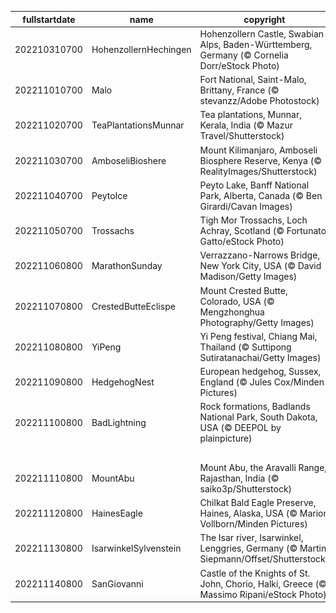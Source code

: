 |fullstartdate|name|copyright|title|image|
|--|--|--|--|--|
202210310700|HohenzollernHechingen|Hohenzollern Castle, Swabian Alps, Baden-Württemberg, Germany (© Cornelia Dorr/eStock Photo)|Info|![](/en-AU/2022/11/202210310700HohenzollernHechingen.jpg)|
202211010700|Malo|Fort National, Saint-Malo, Brittany, France (© stevanzz/Adobe Photostock)|Info|![](/en-AU/2022/11/202211010700Malo.jpg)|
202211020700|TeaPlantationsMunnar|Tea plantations, Munnar, Kerala, India (© Mazur Travel/Shutterstock)|Info|![](/en-AU/2022/11/202211020700TeaPlantationsMunnar.jpg)|
202211030700|AmboseliBioshere|Mount Kilimanjaro, Amboseli Biosphere Reserve, Kenya (© RealityImages/Shutterstock)|Info|![](/en-AU/2022/11/202211030700AmboseliBioshere.jpg)|
202211040700|PeytoIce|Peyto Lake, Banff National Park, Alberta, Canada (© Ben Girardi/Cavan Images)|Info|![](/en-AU/2022/11/202211040700PeytoIce.jpg)|
202211050700|Trossachs|Tigh Mor Trossachs, Loch Achray, Scotland (© Fortunato Gatto/eStock Photo)|Info|![](/en-AU/2022/11/202211050700Trossachs.jpg)|
202211060800|MarathonSunday|Verrazzano-Narrows Bridge, New York City, USA (© David Madison/Getty Images)|Info|![](/en-AU/2022/11/202211060800MarathonSunday.jpg)|
202211070800|CrestedButteEclispe|Mount Crested Butte, Colorado, USA (© Mengzhonghua Photography/Getty Images)|Info|![](/en-AU/2022/11/202211070800CrestedButteEclispe.jpg)|
202211080800|YiPeng|Yi Peng festival, Chiang Mai, Thailand (© Suttipong Sutiratanachai/Getty Images)|Info|![](/en-AU/2022/11/202211080800YiPeng.jpg)|
202211090800|HedgehogNest|European hedgehog, Sussex, England (© Jules Cox/Minden Pictures)|Info|![](/en-AU/2022/11/202211090800HedgehogNest.jpg)|
202211100800|BadLightning|Rock formations, Badlands National Park, South Dakota, USA (© DEEPOL by plainpicture)|Info|![](/en-AU/2022/11/202211100800BadLightning.jpg)|
||||![](/en-AU/2022/11/.jpg)|
202211110800|MountAbu|Mount Abu, the Aravalli Range, Rajasthan, India (© saiko3p/Shutterstock)|Info|![](/en-AU/2022/11/202211110800MountAbu.jpg)|
202211120800|HainesEagle|Chilkat Bald Eagle Preserve, Haines, Alaska, USA (© Marion Vollborn/Minden Pictures)|Info|![](/en-AU/2022/11/202211120800HainesEagle.jpg)|
202211130800|IsarwinkelSylvenstein|The Isar river, Isarwinkel, Lenggries, Germany (© Martin Siepmann/Offset/Shutterstock)|Info|![](/en-AU/2022/11/202211130800IsarwinkelSylvenstein.jpg)|
202211140800|SanGiovanni|Castle of the Knights of St. John, Chorio, Halki, Greece (© Massimo Ripani/eStock Photo)|Info|![](/en-AU/2022/11/202211140800SanGiovanni.jpg)|
